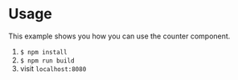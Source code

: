 # Usage

This example shows you how you can use the counter component.

1. `$ npm install`
2. `$ npm run build`
3. visit `localhost:8080`
